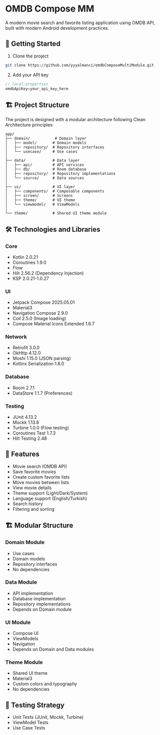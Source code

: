 # OMDB Compose MM

A modern movie search and favorite listing application using OMDB API, built with modern Android
development practices.

## 🚀 Getting Started

1. Clone the project

```bash
git clone https://github.com/yyyalmanci/omdbComposeMultiModule.git
```

2. Add your API key

```kotlin
// local.properties
omdbApiKey=your_api_key_here
```

## 🏗️ Project Structure

The project is designed with a modular architecture following Clean Architecture principles:

```
app/
├── domain/           # Domain layer
│   ├── model/       # Domain models
│   ├── repository/  # Repository interfaces
│   └── usecase/     # Use cases
│
├── data/            # Data layer
│   ├── api/         # API services
│   ├── db/          # Room database
│   ├── repository/  # Repository implementations
│   └── source/      # Data sources
│
├── ui/              # UI layer
│   ├── components/  # Composable components
│   ├── screen/      # Screens
│   ├── theme/       # UI theme
│   └── viewmodel/   # ViewModels
│
└── theme/           # Shared UI theme module
```

## 🛠️ Technologies and Libraries

### Core

- Kotlin 2.0.21
- Coroutines 1.9.0
- Flow
- Hilt 2.56.2 (Dependency Injection)
- KSP 2.0.21-1.0.27

### UI

- Jetpack Compose 2025.05.01
- Material3
- Navigation Compose 2.9.0
- Coil 2.5.0 (Image loading)
- Compose Material Icons Extended 1.6.7

### Network

- Retrofit 3.0.0
- OkHttp 4.12.0
- Moshi 1.15.0 (JSON parsing)
- Kotlinx Serialization 1.8.0

### Database

- Room 2.7.1
- DataStore 1.1.7 (Preferences)

### Testing

- JUnit 4.13.2
- Mockk 1.13.8
- Turbine 1.0.0 (Flow testing)
- Coroutines Test 1.7.3
- Hilt Testing 2.48

## 📱 Features

- Movie search (OMDB API)
- Save favorite movies
- Create custom favorite lists
- Move movies between lists
- View movie details
- Theme support (Light/Dark/System)
- Language support (English/Turkish)
- Search history
- Filtering and sorting

## 🏗️ Modular Structure

### Domain Module

- Use cases
- Domain models
- Repository interfaces
- No dependencies

### Data Module

- API implementation
- Database implementation
- Repository implementations
- Depends on Domain module

### UI Module

- Compose UI
- ViewModels
- Navigation
- Depends on Domain and Data modules

### Theme Module

- Shared UI theme
- Material3
- Custom colors and typography
- No dependencies

## 🧪 Testing Strategy

- Unit Tests (JUnit, Mockk, Turbine)
- ViewModel Tests
- Use Case Tests
